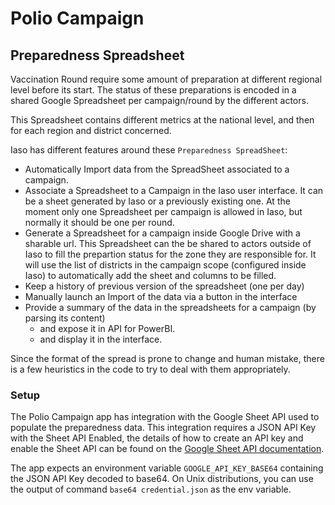 # Polio Campaign

## Preparedness Spreadsheet

Vaccination Round require some amount of preparation at different regional level before
its start. The status of these preparations is encoded in a shared Google Spreadsheet per campaign/round by the different actors.

This Spreadsheet contains different metrics at the national level, and then for each region and district concerned.

Iaso has different features around these `Preparedness SpreadSheet`:
  * Automatically Import data from the SpreadSheet associated to a campaign.
  * Associate a Spreadsheet to a Campaign in the Iaso user interface. It can be a sheet generated by Iaso or a previously existing one. At the moment only one Spreadsheet per campaign is allowed in Iaso, but normally it should be one per round.
  * Generate a Spreadsheet for a campaign inside Google Drive with a sharable url. This Spreadsheet can the be shared to actors outside of Iaso to fill the prepartion status for the zone they are responsible for. It will use the list of districts in the campaign scope (configured inside Iaso) to automatically add the sheet and columns to be filled.
  * Keep a history of previous version of the spreadsheet (one per day)
  * Manually launch an Import of the data via a button in the interface
  * Provide a summary of the data in the spreadsheets for a campaign (by parsing its content)
    - and expose it in API for PowerBI.
    - and display it in the interface.

Since the format of the spread is prone to change and human mistake, there is a few heuristics in the code to try to deal with them appropriately.


### Setup

The Polio Campaign app has integration with the Google Sheet API used to populate the preparedness data. This integration requires a JSON API Key with the Sheet API Enabled, the details of how to create an API key and enable the Sheet API can be found on the [Google Sheet API documentation](https://developers.google.com/sheets/api).

The app expects an environment variable `GOOGLE_API_KEY_BASE64` containing the JSON API Key decoded to base64. On Unix distributions, you can use the output of command `base64 credential.json` as the env variable.
